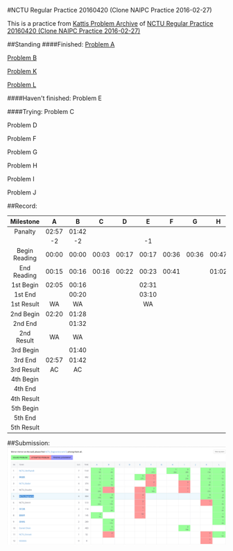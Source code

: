 #NCTU Regular Practice 20160420 (Clone NAIPC Practice 2016-02-27)

This is a practice from [Kattis Problem Archive](https://open.kattis.com/) of [NCTU Regular Practice 20160420 (Clone NAIPC Practice 2016-02-27)](https://open.kattis.com/contests/jmdk25)

##Standing
####Finished:
[Problem A](code/C-Classy.cpp)

[Problem B](code/E-Excellence.cpp)

[Problem K](code/D-Triangle.cpp)

[Problem L](code/D-Triangle.cpp)

####Haven't finished:
Problem E

####Trying:
Problem C

Problem D

Problem F

Problem G

Problem H

Problem I

Problem J

##Record:

|   Milestone   |  A  |  B  |  C  |  D  |  E  |  F  |  G  |  H  |  I  |  J  |  K  |  L  |
| :-----------: |:---:|:---:|:---:|:---:|:---:|:---:|:---:|:---:|:---:|:---:|:---:|:---:|
|    Panalty    |02:57|01:42|     |     |     |     |     |     |     |     |03:35|00:49|
|               | -2  | -2  |     |     | -1  |     |     |     |     |     | -8  |  1  |
| Begin Reading |00:00|00:00|00:03|00:17|00:17|00:36|00:36|00:47|     |     |00:50|00:23|
|  End Reading  |00:15|00:16|00:16|00:22|00:23|00:41|     |01:02|     |     |01:06|00:29|
|   1st Begin   |02:05|00:16|     |     |02:31|     |     |     |     |     |02:02|00:29|
|    1st End    |     |00:20|     |     |03:10|     |     |     |     |     |02:20|00:37|
|  1st  Result  | WA  | WA  |     |     | WA  |     |     |     |     |     | WA  | WA  |
|   2nd Begin   |02:20|01:28|     |     |     |     |     |     |     |     |02:20|00:40|
|    2nd End    |     |01:32|     |     |     |     |     |     |     |     |02:35|00:49|
|  2nd  Result  | WA  | WA  |     |     |     |     |     |     |     |     | WA  | AC  |
|   3rd Begin   |     |01:40|     |     |     |     |     |     |     |     |     |     |
|    3rd End    |02:57|01:42|     |     |     |     |     |     |     |     |02:49|     |
|  3rd  Result  | AC  | AC  |     |     |     |     |     |     |     |     | WA  |     |
|   4th Begin   |     |     |     |     |     |     |     |     |     |     |     |     |
|    4th End    |     |     |     |     |     |     |     |     |     |     |03:29|     |
|  4th  Result  |     |     |     |     |     |     |     |     |     |     | WA  |     |
|   5th Begin   |     |     |     |     |     |     |     |     |     |     |     |     |
|    5th End    |     |     |     |     |     |     |     |     |     |     |03:35|     |
|  5th  Result  |     |     |     |     |     |     |     |     |     |     | AC  |     |

##Submission:
![Record](Doc/record.png)
